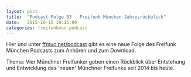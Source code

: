 ```yaml
---
layout: post
title:  "Podcast Folge 03 - Freifunk München Jahresrückblick"
date:   2015-10-15 19:15:00
categories: freifunkmuc podcast
---
```


Hier und unter [ffmuc.net/podcast][podcast] gibt es eine neue Folge des 
Freifunk München Podcasts zum Anhören und zum Download.

Thema: Vier Münchner Freifunker geben einen Rückblick über Entstehung und Entwicklung des 'neuen' Münchner Freifunks seit 2014 bis heute. 

<audio id="audio_ffmuc-003">
		<source src="https://ffmuc.net/podcast/audio/ffmuc-003.mp3" type="audio/mpeg"></source>
</audio>

<script>
		$('#audio_ffmuc-003').podlovewebplayer({
			title: 'FFMUC-003 Jahresrückblick 2014',
			subtitle: 'Was ist letztes Jahr alles passiert?',
			poster: 'https://ffmuc.net/assets/Ffmuc-logo-250.png',
			chapters: [  {"start":"00:00:00.0", "title": "Begrüssung"},  {"start":"00:01:39.000", "title": "Historie von Freifunk in München"},  {"start":"00:07:47.000", "title": "Entwicklung seit Anfang 2014"},  {"start":"00:20:26.000", "title": "erster Lasttest auf der Make Munich 2014"},  {"start":"00:24:49.600", "title": "Radiobeitrag auf Bayern 2"},  {"start":"00:26:37.000", "title": "Vereinsgründung"},  {"start":"00:28:38.500", "title": "Wachstum der Gruppe der Aktiven"},  {"start":"00:30:13.100", "title": "Das Wunder von Gauting"},  {"start":"00:32:12.700", "title": "Ende des Testbetriebs; Kanalwechsel"},  {"start":"00:35:18.600", "title": "500 Knoten im Netz"},  {"start":"00:35:51.400", "title": "Beteiligung der Knotenbetreiber an Entscheidungen"},  {"start":"00:38:02.700", "title": "700 Knoten und weiteres Wachstum"},  {"start":"00:38:39.700", "title": "Wachstumsschmerzen"},  {"start":"00:40:06.700", "title": "Hilfe für Flüchtlinge"},  {"start":"00:44:33.600", "title": "Teilnahme am Corso Leopold "},  {"start":"00:46:03.500", "title": "Segmentierung des Netzes"},  {"start":"00:48:50.500", "title": "1000 Knoten"},  {"start":"00:50:08.200", "title": "Ausblick ins nächste Jahr"},  ],
			chaptersVisible: true
		});
	</script>
   
[podcast]: http://freifunk-muenchen.de/podcast/
